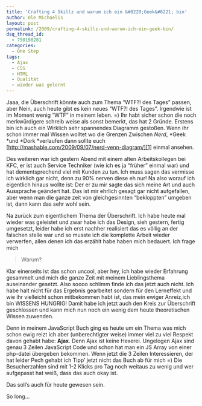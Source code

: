 ```yaml
---
title: 'Crafting 4 Skillz und warum ich ein &#8220;Geek&#8221; bin'
author: Ole Michaelis
layout: post
permalink: /2009/crafting-4-skillz-und-warum-ich-ein-geek-bin/
dsq_thread_id:
  - 750198281
categories:
  - One Step
tags:
  - Ajax
  - CSS
  - HTML
  - Qualität
  - wieder was gelernt
---
```


Jaaa, die Überschrift könnte auch zum Thema “WTF?! des Tages” passen, aber Nein, auch heute gibt es kein neues “WTF?! des Tages”. Irgendwie ist im Moment wenig “WTF” in meinem leben. =) Ihr habt sicher schon die noch merkwürdigere schreib weise als sonst bemerkt, das hat 2 Gründe. Erstens bin ich auch ein Wirklich sehr spannendes Diagramm gestoßen. Wenn ihr schon immer mal Wissen wolltet wo die Grenzen Zwischen *Nerd*, *Geek *und *Dork *verlaufen dann sollte euch [http://mashable.com/2009/09/07/nerd-venn-diagram/][1] einmal ansehen.

 [1]: http://mashable.com/2009/09/07/nerd-venn-diagram/ "das hier"

Des weiteren war ich gestern Abend mit einem alten Arbeitskollegen bei KFC, er ist auch Service Techniker (wie ich es ja “früher” einmal war) und hat dementsprechend viel mit Kunden zu tun. Ich muss sagen das vermisse ich wirklich gar nicht, denn zu 90% nerven diese eh nur! Na also worauf ich eigentlich hinaus wollte ist: Der er zu mir sagte das sich meine Art und auch Aussprache geändert hat. Das ist mir ehrlich gesagt gar nicht aufgefallen, aber wenn man die ganze zeit von gleichgesinnten “bekloppten” umgeben ist, dann kann das sehr wohl sein.

Na zurück zum eigentlichem Thema der Überschrift. Ich habe heute mal wieder was geleistet und zwar habe ich das Design, sieh gestern, fertig umgesetzt, leider habe ich erst nachher realisiert das es völlig an der falschen stelle war und so musste ich die komplette Arbeit wieder verwerfen, allen denen ich das erzählt habe haben mich bedauert. Ich frage mich

> Warum?

Klar einerseits ist das schon uncool, aber hey, ich habe wieder Erfahrung gesammelt und mich die ganze Zeit mit meinem Lieblingsthema auseinander gesetzt. Also soooo schlimm finde ich das jetzt auch nicht. Ich habe halt nicht für das Ergebnis gearbeitet sondern für den Lerneffekt und wie ihr vielleicht schon mitbekommen habt ist, das mein ewiger Anreiz,ich bin WISSENS HUNGRIG! Damit habe ich jetzt auch den Kreis zur Überschrift geschlossen und kann mich nun noch ein wenig dem heute theoretischen Wissen zuwenden.

Denn in meinem JavaScript Buch ging es heute um ein Thema was mich schon ewig reizt ich aber (unberechtigter weise) immer viel zu viel Respekt davon gehabt habe: **Ajax**. Denn Ajax ist keine Hexerei. Ungelogen Ajax sind genau 3 Zeilen JavaScript Code und schon hat man ein JS Array von einer php-datei übergeben bekommen. Wenn jetzt die 3 Zeilen Interessieren, der hat leider Pech gehabt ich Tipp’ jetzt nicht das Buch ab für mich =) Die Besucherzahlen sind mit 1-2 Klicks pro Tag noch weitaus zu wenig und wer aufgepasst hat weiß, dass das auch okay ist.

Das soll’s auch für heute gewesen sein.

So long…

